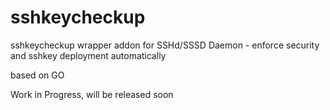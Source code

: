 # sshkeycheckup

sshkeycheckup wrapper addon for SSHd/SSSD Daemon - enforce security and sshkey deployment automatically

based on GO

Work in Progress, will be released soon
